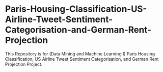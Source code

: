 # Paris-Housing-Classification-US-Airline-Tweet-Sentiment-Categorisation-and-German-Rent-Projection
This Repository is for (Data Mining and Machine Learning I) Paris Housing Classification, US Airline Tweet Sentiment Categorisation, and German Rent Projection Project.
